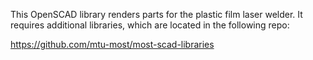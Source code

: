 This OpenSCAD library renders parts for the plastic film laser welder. It requires additional libraries, which are located in the following repo:

https://github.com/mtu-most/most-scad-libraries
